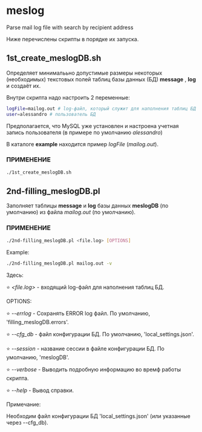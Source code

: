 # meslog
Parse mail log file with search by recipient address

Ниже перечислены скрипты в порядке их запуска.

## 1st_create_meslogDB.sh
Определяет минималььно допустимые размеры некоторых (необходимых) текстовых полей 
таблиц базы данных (БД) **message** , **log** и создаёт их.

Внутри скрипта надо настроить 2 переменные:

```bash
logFile=mailog.out # log-файл, который служит для наполнения таблиц БД
user=alessandro # пользователь БД
```
Предполагается, что MySQL уже установлен и настроена учетная запись пользователя 
(в примере по умолчанию *alessandro*)

В каталоге **example** находится пример *logFile* (*mailog.out*).

### ПРИМЕНЕНИЕ

```bash
./1st_create_meslogDB.sh
```

## 2nd-filling_meslogDB.pl
Заполняет таблицы **message** и **log** базы данных **meslogDB** (по умолчанию)
из файла *mailog.out* (по умолчанию).

### ПРИМЕНЕНИЕ

```bash
./2nd-filling_meslogDB.pl <file.log> [OPTIONS]
```

Example:
```bash
./2nd-filling_meslogDB.pl mailog.out -v
```

Здесь:

:star: *<file.log>* - входящий log-файл для наполнения таблиц БД.

OPTIONS:

:star: *--errlog* - Сохранять ERROR log файл. По умолчанию, 'filling_meslogDB.errors'.

:star: *--cfg_db*  - файл конфигурации БД. По умолчанию, 'local_settings.json'.

:star: *--session* - название сессии в файле конфигурации БД. По умолчанию, 'meslogDB'.

:star: *--verbose* - Выводить подробную информацию во времф работы скрипта.

:star: *--help* - Вывод справки.

Примечание:

Необходим файл конфигурации БД 'local_settings.json' (или указанные через --cfg_db).

